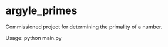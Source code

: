 # argyle_primes
Commissioned project for determining the primality of a number.


Usage:
python main.py <integer here>
